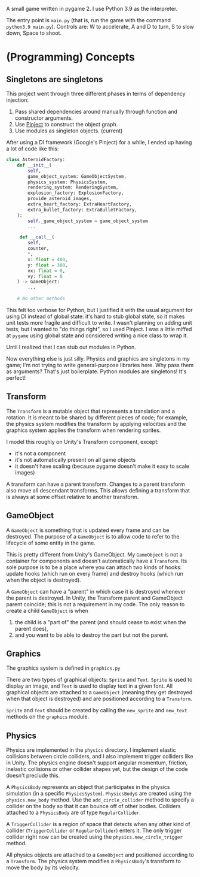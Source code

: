A small game written in pygame 2. I use Python 3.9 as the interpreter.

The entry point is `main.py` (that is, run the game with the command
`python3.9 main.py`). Controls are: W to accelerate, A and D to turn,
S to slow down, Space to shoot.

# (Programming) Concepts

## Singletons are singletons

This project went through three different phases in terms of
dependency injection:

1. Pass shared dependencies around manually through function and
   constructor arguments.
2. Use [Pinject](https://github.com/google/pinject) to construct the
   object graph.
3. Use modules as singleton objects. (current)

After using a DI framework (Google's Pinject) for a while, I ended up
having a lot of code like this:

```python
class AsteroidFactory:
    def __init__(
        self,
        game_object_system: GameObjectSystem,
        physics_system: PhysicsSystem,
        rendering_system: RenderingSystem,
        explosion_factory: ExplosionFactory,
        provide_asteroid_images,
        extra_heart_factory: ExtraHeartFactory,
        extra_bullet_factory: ExtraBulletFactory,
    ):
        self._game_object_system = game_object_system
        ...

     def __call__(
        self,
        counter,
        *,
        x: float = 400,
        y: float = 300,
        vx: float = 0,
        vy: float = 0
    ) -> GameObject:
        ...
        
    # No other methods
```

This felt too verbose for Python, but I justified it with the usual
argument for using DI instead of global state: it's hard to stub
global state, so it makes unit tests more fragile and difficult to
write. I wasn't planning on adding unit tests, but I wanted to "do
things right", so I used Pinject. I was a little miffed at `pygame`
using global state and considered writing a nice class to wrap it.

Until I realized that I can stub out modules in Python.

Now everything else is just silly. Physics and graphics are singletons
in my game; I'm not trying to write general-purpose libraries here.
Why pass them as arguments? That's just boilerplate. Python modules
are singletons! It's perfect!

## Transform

The `Transform` is a mutable object that represents a translation and
a rotation. It is meant to be shared by different pieces of code; for
example, the physics system modifies the transform by applying
velocities and the graphics system applies the transform when
rendering sprites.

I model this roughly on Unity's Transform component, except:

* it's not a component
* it's not automatically present on all game objects
* it doesn't have scaling (because pygame doesn't make it easy to
  scale images)
  
A transform can have a parent transform. Changes to a parent transform
also move all descendant transforms. This allows defining a transform
that is always at some offset relative to another transform.

## GameObject

A `GameObject` is something that is updated every frame and can be
destroyed. The purpose of a `GameObject` is to allow code to refer to
the lifecycle of some entity in the game.

This is pretty different from Unity's GameObject. My `GameObject` is
not a container for components and doesn't automatically have a
`Transform`. Its sole purpose is to be a place where you can attach
two kinds of hooks: update hooks (which run on every frame) and
destroy hooks (which run when the object is destroyed).

A `GameObject` can have a "parent" in which case it is destroyed
whenever the parent is destroyed. In Unity, the Transform parent and
GameObject parent coincide; this is not a requirement in my code. The
only reason to create a child `GameObject` is when

1. the child is a "part of" the parent (and should cease to exist when
   the parent does),
2. and you want to be able to destroy the part but not the parent.

## Graphics

The graphics system is defined in `graphics.py`

There are two types of graphical objects: `Sprite` and `Text`.
`Sprite` is used to display an image, and `Text` is used to display
text in a given font. All graphical objects are attached to a
`GameObject` (meaning they get destroyed when that object is
destroyed) and are positioned according to a `Transform`.

`Sprite` and `Text` should be created by calling the `new_sprite` and
`new_text` methods on the `graphics` module.

## Physics

Physics are implemented in the `physics` directory. I implement
elastic collisions between circle colliders, and I also implement
trigger colliders like in Unity. The physics engine doesn't support
angular momentum, friction, inelastic collisions or other collider
shapes yet, but the design of the code doesn't preclude this.

A `PhysicsBody` represents an object that participates in the physics
simulation (in a specific `PhysicsSystem`). `PhysicsBody`s are created
using the `physics.new_body` method. Use the `add_circle_collider`
method to specify a collider on the body so that it can bounce off of
other bodies. Colliders attached to a `PhysicsBody` are of type
`RegularCollider`.

A `TriggerCollider` is a region of space that detects when any other
kind of collider (`TriggerCollider` or `RegularCollider`) enters it.
The only trigger collider right now can be created using the
`physics.new_circle_trigger` method.

All physics objects are attached to a `GameObject` and positioned
according to a `Transform`. The physics system modifies a
`PhysicsBody`'s transform to move the body by its velocity.
